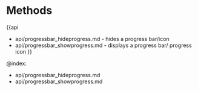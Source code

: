 Methods
=======

{{api
- api/progressbar_hideprogress.md - hides a progress bar/icon
- api/progressbar_showprogress.md - displays a progress bar/ progress icon
}}

@index:
- api/progressbar_hideprogress.md
- api/progressbar_showprogress.md


